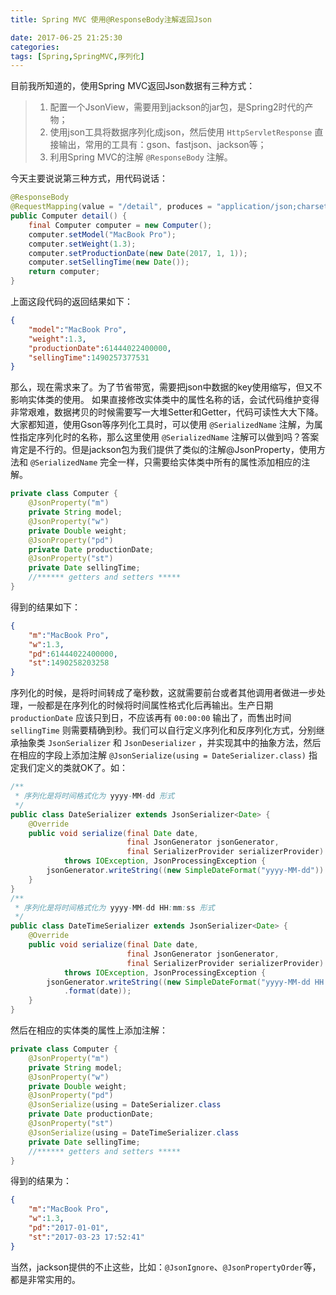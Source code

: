 ```yaml
---
title: Spring MVC 使用@ResponseBody注解返回Json

date: 2017-06-25 21:25:30
categories:
tags: [Spring,SpringMVC,序列化]
---
```

目前我所知道的，使用Spring MVC返回Json数据有三种方式：

> 1. 配置一个JsonView，需要用到jackson的jar包，是Spring2时代的产物；
> 2. 使用json工具将数据序列化成json，然后使用 `HttpServletResponse` 直接输出，常用的工具有：gson、fastjson、jackson等；
> 3. 利用Spring MVC的注解 `@ResponseBody` 注解。

今天主要说说第三种方式，用代码说话：

```java
@ResponseBody
@RequestMapping(value = "/detail", produces = "application/json;charset=UTF-8")
public Computer detail() {
    final Computer computer = new Computer();
    computer.setModel("MacBook Pro");
    computer.setWeight(1.3);
    computer.setProductionDate(new Date(2017, 1, 1));
    computer.setSellingTime(new Date());
    return computer;
}
```

上面这段代码的返回结果如下：

```json
{
    "model":"MacBook Pro",
    "weight":1.3,
    "productionDate":61444022400000,
    "sellingTime":1490257377531
}
```

那么，现在需求来了。为了节省带宽，需要把json中数据的key使用缩写，但又不影响实体类的使用。
如果直接修改实体类中的属性名称的话，会试代码维护变得非常艰难，数据拷贝的时候需要写一大堆Setter和Getter，代码可读性大大下降。
大家都知道，使用Gson等序列化工具时，可以使用 `@SerializedName` 注解，为属性指定序列化时的名称，那么这里使用 `@SerializedName` 注解可以做到吗？答案肯定是不行的。但是jackson包为我们提供了类似的注解@JsonProperty，使用方法和 `@SerializedName` 完全一样，只需要给实体类中所有的属性添加相应的注解。

```java
private class Computer {
    @JsonProperty("m")
    private String model;
    @JsonProperty("w")
    private Double weight;
    @JsonProperty("pd")
    private Date productionDate;
    @JsonProperty("st")
    private Date sellingTime;
    //****** getters and setters *****
}
```

得到的结果如下：

```json
{
    "m":"MacBook Pro",
    "w":1.3,
    "pd":61444022400000,
    "st":1490258203258
}
```

序列化的时候，是将时间转成了毫秒数，这就需要前台或者其他调用者做进一步处理，一般都是在序列化的时候将时间属性格式化后再输出。生产日期 `productionDate` 应该只到日，不应该再有 `00:00:00` 输出了，而售出时间 `sellingTime` 则需要精确到秒。我们可以自行定义序列化和反序列化方式，分别继承抽象类 `JsonSerializer` 和 `JsonDeserializer` ，并实现其中的抽象方法，然后在相应的字段上添加注解 `@JsonSerialize(using = DateSerializer.class)` 指定我们定义的类就OK了。如：

```java
/**
 * 序列化是将时间格式化为 yyyy-MM-dd 形式
 */
public class DateSerializer extends JsonSerializer<Date> {
    @Override
    public void serialize(final Date date,
                          final JsonGenerator jsonGenerator,
                          final SerializerProvider serializerProvider)
            throws IOException, JsonProcessingException {
        jsonGenerator.writeString((new SimpleDateFormat("yyyy-MM-dd")).format(date));
    }
}
/**
 * 序列化是将时间格式化为 yyyy-MM-dd HH:mm:ss 形式
 */
public class DateTimeSerializer extends JsonSerializer<Date> {
    @Override
    public void serialize(final Date date,
                          final JsonGenerator jsonGenerator,
                          final SerializerProvider serializerProvider)
            throws IOException, JsonProcessingException {
        jsonGenerator.writeString((new SimpleDateFormat("yyyy-MM-dd HH:mm:ss"))
            .format(date));
    }
}

```

然后在相应的实体类的属性上添加注解：


```java
private class Computer {
    @JsonProperty("m")
    private String model;
    @JsonProperty("w")
    private Double weight;
    @JsonProperty("pd")
    @JsonSerialize(using = DateSerializer.class
    private Date productionDate;
    @JsonProperty("st")
    @JsonSerialize(using = DateTimeSerializer.class
    private Date sellingTime;
    //****** getters and setters *****
}
```

得到的结果为：

```json
{
    "m":"MacBook Pro",
    "w":1.3,
    "pd":"2017-01-01",
    "st":"2017-03-23 17:52:41"
}
```

当然，jackson提供的不止这些，比如：`@JsonIgnore`、`@JsonPropertyOrder`等，都是非常实用的。
